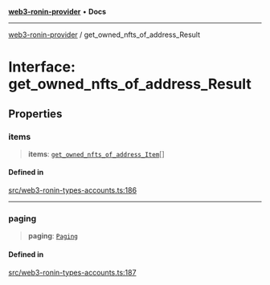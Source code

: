 [**web3-ronin-provider**](../README.md) • **Docs**

***

[web3-ronin-provider](../globals.md) / get\_owned\_nfts\_of\_address\_Result

# Interface: get\_owned\_nfts\_of\_address\_Result

## Properties

### items

> **items**: [`get_owned_nfts_of_address_Item`](get_owned_nfts_of_address_Item.md)[]

#### Defined in

[src/web3-ronin-types-accounts.ts:186](https://github.com/chuacw/web3-ronin-provider/blob/e9318161fb5ce839bfa5a7cd824e9be03b129c7e/src/web3-ronin-types-accounts.ts#L186)

***

### paging

> **paging**: [`Paging`](Paging.md)

#### Defined in

[src/web3-ronin-types-accounts.ts:187](https://github.com/chuacw/web3-ronin-provider/blob/e9318161fb5ce839bfa5a7cd824e9be03b129c7e/src/web3-ronin-types-accounts.ts#L187)
